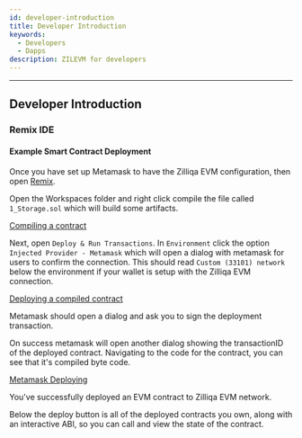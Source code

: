 ```yaml
---
id: developer-introduction
title: Developer Introduction
keywords:
  - Developers
  - Dapps
description: ZILEVM for developers
---
```


---

## Developer Introduction

### Remix IDE

#### Example Smart Contract Deployment

Once you have set up Metamask to have the Zilliqa EVM configuration, then open [Remix](https://remix.ethereum.org/).

Open the Workspaces folder and right click compile the file called `1_Storage.sol` which will build some artifacts.

[Compiling a contract](/img/evm/compile_contract.png)

Next, open `Deploy & Run Transactions`. In `Environment` click the option `Injected Provider - Metamask` which will open a dialog with metamask for users to confirm the connection. This should read `Custom (33101) network` below the environment if your wallet is setup with the Zilliqa EVM connection.

[Deploying a compiled contract](/img/evm/deploy_contract.png)

Metamask should open a dialog and ask you to sign the deployment transaction.

On success metamask will open another dialog showing the transactionID of the deployed contract. Navigating to the code for the contract, you can see that it's compiled byte code.

[Metamask Deploying](/img/evm/metamask_deploy.png)

You've successfully deployed an EVM contract to Zilliqa EVM network.

Below the deploy button is all of the deployed contracts you own, along with an interactive ABI, so you can call and view the state of the contract.
